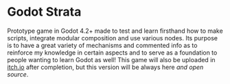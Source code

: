 # Godot Strata

Prototype game in Godot 4.2+ made to test and learn firsthand how to make scripts, integrate modular composition and use various nodes. Its purpose is to have a great variety of mechanisms and commented info as to reinforce my knowledge in certain aspects and to serve as a foundation to people wanting to learn Godot as well! This game will also be uploaded in [itch.io](itch.io) after completion, but this version will be always here *and open source*.
